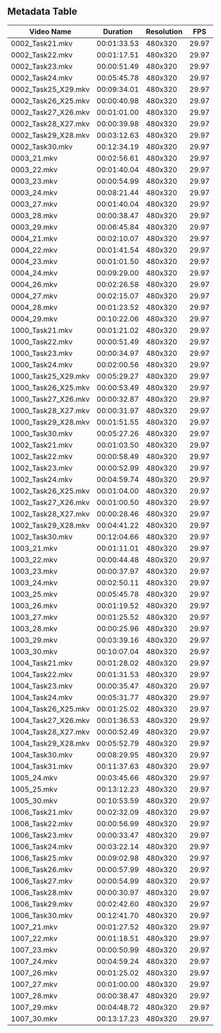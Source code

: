 ## Metadata Table

| Video Name | Duration | Resolution | FPS |
|------------|----------|------------|------|
| 0002_Task21.mkv | 00:01:33.53 | 480x320 | 29.97 |
| 0002_Task22.mkv | 00:01:17.51 | 480x320 | 29.97 |
| 0002_Task23.mkv | 00:00:51.49 | 480x320 | 29.97 |
| 0002_Task24.mkv | 00:05:45.78 | 480x320 | 29.97 |
| 0002_Task25_X29.mkv | 00:09:34.01 | 480x320 | 29.97 |
| 0002_Task26_X25.mkv | 00:00:40.98 | 480x320 | 29.97 |
| 0002_Task27_X26.mkv | 00:01:01.00 | 480x320 | 29.97 |
| 0002_Task28_X27.mkv | 00:00:39.98 | 480x320 | 29.97 |
| 0002_Task29_X28.mkv | 00:03:12.63 | 480x320 | 29.97 |
| 0002_Task30.mkv | 00:12:34.19 | 480x320 | 29.97 |
| 0003_21.mkv | 00:02:56.61 | 480x320 | 29.97 |
| 0003_22.mkv | 00:01:40.04 | 480x320 | 29.97 |
| 0003_23.mkv | 00:00:54.99 | 480x320 | 29.97 |
| 0003_24.mkv | 00:08:21.44 | 480x320 | 29.97 |
| 0003_27.mkv | 00:01:40.04 | 480x320 | 29.97 |
| 0003_28.mkv | 00:00:38.47 | 480x320 | 29.97 |
| 0003_29.mkv | 00:06:45.84 | 480x320 | 29.97 |
| 0004_21.mkv | 00:02:10.07 | 480x320 | 29.97 |
| 0004_22.mkv | 00:01:41.54 | 480x320 | 29.97 |
| 0004_23.mkv | 00:01:01.50 | 480x320 | 29.97 |
| 0004_24.mkv | 00:09:29.00 | 480x320 | 29.97 |
| 0004_26.mkv | 00:02:26.58 | 480x320 | 29.97 |
| 0004_27.mkv | 00:02:15.07 | 480x320 | 29.97 |
| 0004_28.mkv | 00:01:23.52 | 480x320 | 29.97 |
| 0004_29.mkv | 00:10:22.06 | 480x320 | 29.97 |
| 1000_Task21.mkv | 00:01:21.02 | 480x320 | 29.97 |
| 1000_Task22.mkv | 00:00:51.49 | 480x320 | 29.97 |
| 1000_Task23.mkv | 00:00:34.97 | 480x320 | 29.97 |
| 1000_Task24.mkv | 00:02:00.56 | 480x320 | 29.97 |
| 1000_Task25_X29.mkv | 00:05:29.27 | 480x320 | 29.97 |
| 1000_Task26_X25.mkv | 00:00:53.49 | 480x320 | 29.97 |
| 1000_Task27_X26.mkv | 00:00:32.87 | 480x320 | 29.97 |
| 1000_Task28_X27.mkv | 00:00:31.97 | 480x320 | 29.97 |
| 1000_Task29_X28.mkv | 00:01:51.55 | 480x320 | 29.97 |
| 1000_Task30.mkv | 00:05:27.26 | 480x320 | 29.97 |
| 1002_Task21.mkv | 00:01:03.50 | 480x320 | 29.97 |
| 1002_Task22.mkv | 00:00:58.49 | 480x320 | 29.97 |
| 1002_Task23.mkv | 00:00:52.99 | 480x320 | 29.97 |
| 1002_Task24.mkv | 00:04:59.74 | 480x320 | 29.97 |
| 1002_Task26_X25.mkv | 00:01:04.00 | 480x320 | 29.97 |
| 1002_Task27_X26.mkv | 00:01:00.50 | 480x320 | 29.97 |
| 1002_Task28_X27.mkv | 00:00:28.46 | 480x320 | 29.97 |
| 1002_Task29_X28.mkv | 00:04:41.22 | 480x320 | 29.97 |
| 1002_Task30.mkv | 00:12:04.66 | 480x320 | 29.97 |
| 1003_21.mkv | 00:01:11.01 | 480x320 | 29.97 |
| 1003_22.mkv | 00:00:44.48 | 480x320 | 29.97 |
| 1003_23.mkv | 00:00:37.97 | 480x320 | 29.97 |
| 1003_24.mkv | 00:02:50.11 | 480x320 | 29.97 |
| 1003_25.mkv | 00:05:45.78 | 480x320 | 29.97 |
| 1003_26.mkv | 00:01:19.52 | 480x320 | 29.97 |
| 1003_27.mkv | 00:01:25.52 | 480x320 | 29.97 |
| 1003_28.mkv | 00:00:25.96 | 480x320 | 29.97 |
| 1003_29.mkv | 00:03:39.16 | 480x320 | 29.97 |
| 1003_30.mkv | 00:10:07.04 | 480x320 | 29.97 |
| 1004_Task21.mkv | 00:01:28.02 | 480x320 | 29.97 |
| 1004_Task22.mkv | 00:01:31.53 | 480x320 | 29.97 |
| 1004_Task23.mkv | 00:00:35.47 | 480x320 | 29.97 |
| 1004_Task24.mkv | 00:05:31.77 | 480x320 | 29.97 |
| 1004_Task26_X25.mkv | 00:01:25.02 | 480x320 | 29.97 |
| 1004_Task27_X26.mkv | 00:01:36.53 | 480x320 | 29.97 |
| 1004_Task28_X27.mkv | 00:00:52.49 | 480x320 | 29.97 |
| 1004_Task29_X28.mkv | 00:05:52.79 | 480x320 | 29.97 |
| 1004_Task30.mkv | 00:08:29.95 | 480x320 | 29.97 |
| 1004_Task31.mkv | 00:11:37.63 | 480x320 | 29.97 |
| 1005_24.mkv | 00:03:45.66 | 480x320 | 29.97 |
| 1005_25.mkv | 00:13:12.23 | 480x320 | 29.97 |
| 1005_30.mkv | 00:10:53.59 | 480x320 | 29.97 |
| 1006_Task21.mkv | 00:02:32.09 | 480x320 | 29.97 |
| 1006_Task22.mkv | 00:00:56.99 | 480x320 | 29.97 |
| 1006_Task23.mkv | 00:00:33.47 | 480x320 | 29.97 |
| 1006_Task24.mkv | 00:03:22.14 | 480x320 | 29.97 |
| 1006_Task25.mkv | 00:09:02.98 | 480x320 | 29.97 |
| 1006_Task26.mkv | 00:00:57.99 | 480x320 | 29.97 |
| 1006_Task27.mkv | 00:00:54.99 | 480x320 | 29.97 |
| 1006_Task28.mkv | 00:00:30.97 | 480x320 | 29.97 |
| 1006_Task29.mkv | 00:02:42.60 | 480x320 | 29.97 |
| 1006_Task30.mkv | 00:12:41.70 | 480x320 | 29.97 |
| 1007_21.mkv | 00:01:27.52 | 480x320 | 29.97 |
| 1007_22.mkv | 00:01:18.51 | 480x320 | 29.97 |
| 1007_23.mkv | 00:00:50.99 | 480x320 | 29.97 |
| 1007_24.mkv | 00:04:59.24 | 480x320 | 29.97 |
| 1007_26.mkv | 00:01:25.02 | 480x320 | 29.97 |
| 1007_27.mkv | 00:01:00.00 | 480x320 | 29.97 |
| 1007_28.mkv | 00:00:38.47 | 480x320 | 29.97 |
| 1007_29.mkv | 00:04:48.72 | 480x320 | 29.97 |
| 1007_30.mkv | 00:13:17.23 | 480x320 | 29.97 |
